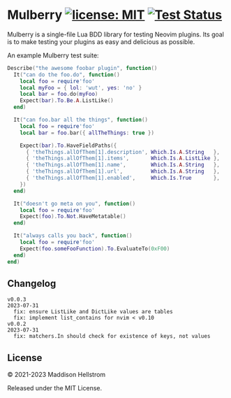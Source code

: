 # Mulberry [![license: MIT](https://img.shields.io/github/license/b0o/mulberry?style=flat&color=green)](https://mit-license.org) [![Test Status](https://img.shields.io/github/actions/workflow/status/b0o/mulberry/test.yaml?branch=main&label=tests)](https://github.com/b0o/mulberry/actions/workflows/test.yaml)

Mulberry is a single-file Lua BDD library for testing Neovim plugins. Its goal is to make testing your plugins as easy and delicious as possible.

An example Mulberry test suite:

```lua
Describe("the awesome foobar plugin", function()
  It("can do the foo.do", function()
    local foo = require'foo'
    local myFoo = { lol: 'wut', yes: 'no' }
    local bar = foo.do(myFoo)
    Expect(bar).To.Be.A.ListLike()
  end)

  It("can foo.bar all the things", function()
    local foo = require'foo'
    local bar = foo.bar({ allTheThings: true })

    Expect(bar).To.HaveFieldPaths({
      { 'theThings.allOfThem[1].description', Which.Is.A.String   },
      { 'theThings.allOfThem[1].items',       Which.Is.A.ListLike },
      { 'theThings.allOfThem[1].name',        Which.Is.A.String   },
      { 'theThings.allOfThem[1].url',         Which.Is.A.String   },
      { 'theThings.allOfThem[1].enabled',     Which.Is.True       },
    })
  end)

  It("doesn't go meta on you", function()
    local foo = require'foo'
    Expect(foo).To.Not.HaveMetatable()
  end)

  It("always calls you back", function()
    local foo = require'foo'
    Expect(foo.someFooFunction).To.EvaluateTo(0xF00)
  end)
end)
```

## Changelog

```
v0.0.3                                                                2023-07-31
  fix: ensure ListLike and DictLike values are tables
  fix: implement list_contains for nvim < v0.10
v0.0.2                                                                2023-07-31
  fix: matchers.In should check for existence of keys, not values
```

## License

&copy; 2021-2023 Maddison Hellstrom

Released under the MIT License.
